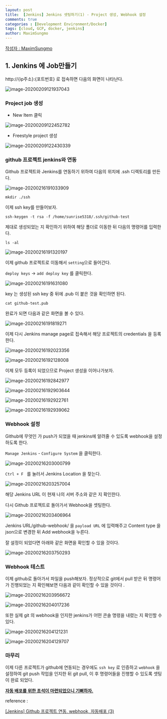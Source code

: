 ```yaml
---
layout: post
title:  [Jenkins] Jenkins 셋팅하기(1) - Project 생성, Webhook 설정
comments: true
categories : [Development Environment/Docker]
tags: [cloud, GCP, docker, jenkins]
author: MaximSungmo
---
```

[작성자 : MaximSungmo](https://maximsungmo.github.io/)

## 1. Jenkins 에 Job만들기

http://{ip주소}:{포트번호} 로 접속하면 다음의 화면이 나타난다.

![image-20200209121937043](/assets/images/image-20200209121937043.png)

### Project job 생성

- New Item 클릭

![image-20200209122452782](/assets/images/image-20200209122452782.png)

- Freestyle project 생성

![image-20200209122430339](/assets/images/image-20200209122430339.png)





### github 프로젝트 jenkins와 연동 

Github 프로젝트와 Jenkins를 연동하기 위하여 다음의 위치에 .ssh 디렉토리를 만든다.

![image-20200216191033909](/assets/images/image-20200216191033909.png)

```
mkdir ./ssh
```



이제 ssh key를 만들어보자.

```
ssh-keygen -t rsa -f /home/sunrise5318/.ssh/github-test
```

제대로 생성되었는 지 확인하기 위하여 해당 폴더로 이동한 뒤 다음의 명령어를 입력한다.

```
ls -al
```

![image-20200216191320197](/assets/images/image-20200216191320197.png)



이제 github 프로젝트로 이동해서 `setting`으로 들어간다. 

`deploy keys` -> `add deploy key` 를 클릭한다. 

![image-20200216191631080](/assets/images/image-20200216191631080.png)

key 는 생성된 ssh key 중 뒤에 .pub 이 붙은 것을 확인하면 된다.

```
cat github-test.pub
```



완료가 되면 다음과 같은 화면을 볼 수 있다.

![image-20200216191819271](/assets/images/image-20200216191819271.png)



이제 다시 Jenkins manage page로 접속해서 해당 프로젝트의 credentials 을 등록한다.

![image-20200216192023356](/assets/images/image-20200216192023356.png)

![image-20200216192128008](/assets/images/image-20200216192128008.png)

이제 모두 등록이 되었으므로 Project 생성을 이어나가보자.

![image-20200216192842977](/assets/images/image-20200216192842977.png)

![image-20200216192903644](/assets/images/image-20200216192903644.png)

![image-20200216192922761](/assets/images/image-20200216192922761.png)

![image-20200216192939062](/assets/images/image-20200216192939062.png)



### Webhook 설정

Github에 무엇인 가 push가 되었을 때 jenkins에 알려줄 수 있도록 webhook을 설정하도록 한다.

`Manage Jenkins` - `Configure System` 을 클릭한다. 

![image-20200216203000799](/assets/images/image-20200216203000799.png)

`Ctrl + F ` 를 눌러서 Jenkins Location 을 찾는다.

![image-20200216203257004](/assets/images/image-20200216203257004.png)

해당 Jenkins URL 이 현재 나의 서버 주소와 같은 지 확인한다.



다시 Github 프로젝트로 돌아가서 Webhook을 셋팅한다.

![image-20200216203406964](/assets/images/image-20200216203406964.png)

Jenkins URL/github-webhook/ 을 `payload URL` 에 입력해주고 Content type 을 json으로 변경한 뒤 Add webhook을 누른다.



잘 설정이 되었다면 아래와 같은 화면을 확인할 수 있을 것이다. 

![image-20200216203750293](/assets/images/image-20200216203750293.png)



### Webhook 테스트 

이제 github로 돌아가서 파일을 push해보자. 정상적으로 git에서 pull 받은 뒤 명령어가 진행되었는 지 확인해보면 다음과 같이 확인할 수 있을 것이다 .

![image-20200216203956672](/assets/images/image-20200216203956672.png)

![image-20200216204017236](/assets/images/image-20200216204017236.png)



또한 실제 git 의 webhook을 인지한 jenkins가 어떤 콘솔 명령을 내렸는 지 확인할 수 있다.

![image-20200216204121231](/assets/images/image-20200216204121231.png)

![image-20200216204129707](/assets/images/image-20200216204129707.png)



### 마무리 

이제 다른 프로젝트가 github에 연동되는 경우에도 `ssh key` 로 인증하고 `webhook` 을 설정하여 git push 작업을 인지한 뒤 git pull, 이 후 명령어들을 진행할 수 있도록 셋팅이 완료 되었다. 

<u>**자동 배포를 위한 초석이 마련되었으니 기뻐하자.**</u>



reference : 

[[Jenkins] Github 프로젝트 연동, webhook, 자동배포 (3)](https://kutar37.tistory.com/entry/Jenkins-Github-%EC%97%B0%EB%8F%99-%EC%9E%90%EB%8F%99%EB%B0%B0%ED%8F%AC-3)